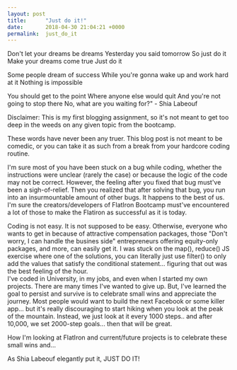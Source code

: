 ```yaml
---
layout: post
title:      "Just do it!"
date:       2018-04-30 21:04:21 +0000
permalink:  just_do_it
---
```



Don't let your dreams be dreams
Yesterday you said tomorrow
So just do it
Make your dreams come true
Just do it

Some people dream of success
While you're gonna wake up and work hard at it
Nothing is impossible

You should get to the point
Where anyone else would quit
And you're not going to stop there
No, what are you waiting for?" - Shia Labeouf

Disclaimer: This is my first blogging assignment, so it's not meant to get too deep in the weeds on any given topic from the bootcamp.

These words have never been any truer. This blog post is not meant to be comedic, or you can take it as such from a break from your hardcore coding routine. 

I'm sure most of you have been stuck on a bug while coding, whether the instructions were unclear (rarely the case) or because the logic of the code may not be correct. However, the feeling after you fixed that bug must've been a sigh-of-relief. Then you realized that after solving that bug, you run into an insurmountable amount of other bugs. It happens to the best of us. I'm sure the creators/developers of FlatIron Bootcamp must've encountered a lot of those to make the Flatiron as successful as it is today.

Coding is not easy. It is not supposed to be easy. Otherwise, everyone who wants to get in because of attractive compensation packages, those "Don't worry, I can handle the busines side" entrepreneurs offering equity-only packages, and more, can easily get it.  I was stuck on the map(), reduce() JS exercise where one of the solutions, you can literally just use filter() to only add the values that satisfy the conditional statement... figuring that out was the best feeling of the hour.  
I've coded in University, in my jobs, and even when I started my own projects. There are many times I've wanted to give up. But, I've learned the goal to persist and survive is to celebrate small wins and appreciate the journey. Most people would want to build the next Facebook or some killer app... but it's really discouraging to start hiking when you look at the peak of the mountain. Instead, we just look at it every 1000 steps.. and after 10,000, we set 2000-step goals... then that will be great.

How I'm looking at FlatIron and current/future projects is to celebrate these small wins and...

As Shia Labeouf elegantly put it, JUST DO IT! 

